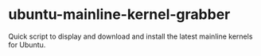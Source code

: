 ubuntu-mainline-kernel-grabber
==============================

Quick script to display and download and install the latest mainline kernels for Ubuntu.

